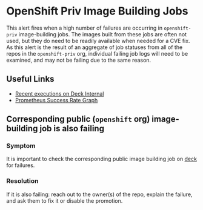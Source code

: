 # OpenShift Priv Image Building Jobs
This alert fires when a high number of failures are occurring in `openshift-priv` image-building jobs.
The images built from these jobs are often not used, but they do need to be readily available when needed for a CVE fix.
As this alert is the result of an aggregate of job statuses from all of the repos in the `openshift-priv` org, individual failing job logs will need to be examined, and may not be failing due to the same reason.

## Useful Links
- [Recent executions on Deck Internal](https://deck-internal-ci.apps.ci.l2s4.p1.openshiftapps.com/?job=*-images)
- [Prometheus Success Rate Graph](https://console-openshift-console.apps.ci.l2s4.p1.openshiftapps.com/monitoring/query-browser?query0=%28sum%28rate%28prowjob_state_transitions%7Bjob%3D%22prow-controller-manager%22%2Cjob_name%3D%7E%22.*-images%22%2Corg%3D%22openshift-priv%22%2Cstate%3D%22success%22%7D%5B12h%5D%29%29%2Fsum%28rate%28prowjob_state_transitions%7Bjob%3D%22prow-controller-manager%22%2Cjob_name%3D%7E%22.*-images%22%2Corg%3D%22openshift-priv%22%2Cstate%3D%7E%22success%7Cfailure%7Caborted%22%7D%5B12h%5D%29%29%29)

## Corresponding public (`openshift` org) image-building job is also failing

### Symptom
It is important to check the corresponding public image building job on [deck](https://prow.ci.openshift.org/?job=*-images) for failures.

### Resolution
If it is also failing: reach out to the owner(s) of the repo, explain the failure, and ask them to fix it or disable the promotion.
